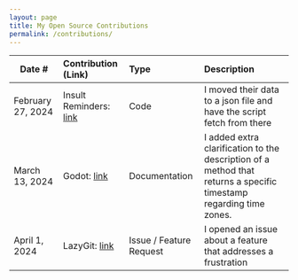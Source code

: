 ```yaml
---
layout: page
title: My Open Source Contributions
permalink: /contributions/
---
```


<!--
Type of the contribution should be "Wikipedia edit", "OpenStreet Map feature", "Documentation", "Course website", "Blog",
"Browser Add-on", etc.

The description should include a brief summary of what you did.

The link should bring us to a public page that shows your contribution. 

Replace the first row with your own contribution. 

-->





| Date #       | Contribution (Link)  | Type  | Description |
|---|:---|:---|:---|
| February 27, 2024 |Insult Reminders: [link](https://github.com/ossd-s24/insult-reminders/issues/16) | Code |  I moved their data to a json file and have the script fetch from there  |
| March 13, 2024 | Godot: [link](https://github.com/godotengine/godot/pull/89454) | Documentation | I added extra clarification to the description of a method that returns a specific timestamp regarding time zones. |
| April 1, 2024 | LazyGit: [link](https://github.com/jesseduffield/lazygit/issues/3468) | Issue / Feature Request | I opened an issue about a feature that addresses a frustration |
